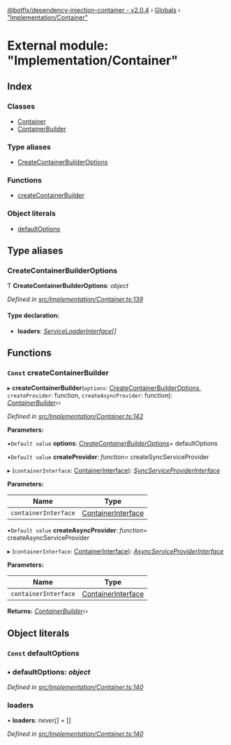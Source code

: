 [@botflx/dependency-injection-container - v2.0.4](../README.md) › [Globals](../globals.md) › ["Implementation/Container"](_implementation_container_.md)

# External module: "Implementation/Container"

## Index

### Classes

* [Container](../classes/_implementation_container_.container.md)
* [ContainerBuilder](../classes/_implementation_container_.containerbuilder.md)

### Type aliases

* [CreateContainerBuilderOptions](_implementation_container_.md#createcontainerbuilderoptions)

### Functions

* [createContainerBuilder](_implementation_container_.md#const-createcontainerbuilder)

### Object literals

* [defaultOptions](_implementation_container_.md#const-defaultoptions)

## Type aliases

###  CreateContainerBuilderOptions

Ƭ **CreateContainerBuilderOptions**: *object*

*Defined in [src/Implementation/Container.ts:139](https://github.com/botflux/dependency-injection-container/blob/aff9924/packages/DIContainer/src/Implementation/Container.ts#L139)*

#### Type declaration:

* **loaders**: *[ServiceLoaderInterface](_interfaces_.md#serviceloaderinterface)[]*

## Functions

### `Const` createContainerBuilder

▸ **createContainerBuilder**(`options`: [CreateContainerBuilderOptions](_implementation_container_.md#createcontainerbuilderoptions), `createProvider`: function, `createAsyncProvider`: function): *[ContainerBuilder](../classes/_implementation_container_.containerbuilder.md)‹›*

*Defined in [src/Implementation/Container.ts:142](https://github.com/botflux/dependency-injection-container/blob/aff9924/packages/DIContainer/src/Implementation/Container.ts#L142)*

**Parameters:**

▪`Default value`  **options**: *[CreateContainerBuilderOptions](_implementation_container_.md#createcontainerbuilderoptions)*=  defaultOptions

▪`Default value`  **createProvider**: *function*=  createSyncServiceProvider

▸ (`containerInterface`: [ContainerInterface](../interfaces/_interfaces_.containerinterface.md)): *[SyncServiceProviderInterface](../interfaces/_interfaces_.syncserviceproviderinterface.md)*

**Parameters:**

Name | Type |
------ | ------ |
`containerInterface` | [ContainerInterface](../interfaces/_interfaces_.containerinterface.md) |

▪`Default value`  **createAsyncProvider**: *function*=  createAsyncServiceProvider

▸ (`containerInterface`: [ContainerInterface](../interfaces/_interfaces_.containerinterface.md)): *[AsyncServiceProviderInterface](../interfaces/_interfaces_.asyncserviceproviderinterface.md)*

**Parameters:**

Name | Type |
------ | ------ |
`containerInterface` | [ContainerInterface](../interfaces/_interfaces_.containerinterface.md) |

**Returns:** *[ContainerBuilder](../classes/_implementation_container_.containerbuilder.md)‹›*

## Object literals

### `Const` defaultOptions

### ▪ **defaultOptions**: *object*

*Defined in [src/Implementation/Container.ts:140](https://github.com/botflux/dependency-injection-container/blob/aff9924/packages/DIContainer/src/Implementation/Container.ts#L140)*

###  loaders

• **loaders**: *never[]* =  []

*Defined in [src/Implementation/Container.ts:140](https://github.com/botflux/dependency-injection-container/blob/aff9924/packages/DIContainer/src/Implementation/Container.ts#L140)*
